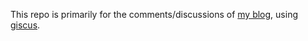 This repo is primarily for the comments/discussions of [my blog](https://www.raffertyuy.com), using [giscus](https://giscus.app/).
